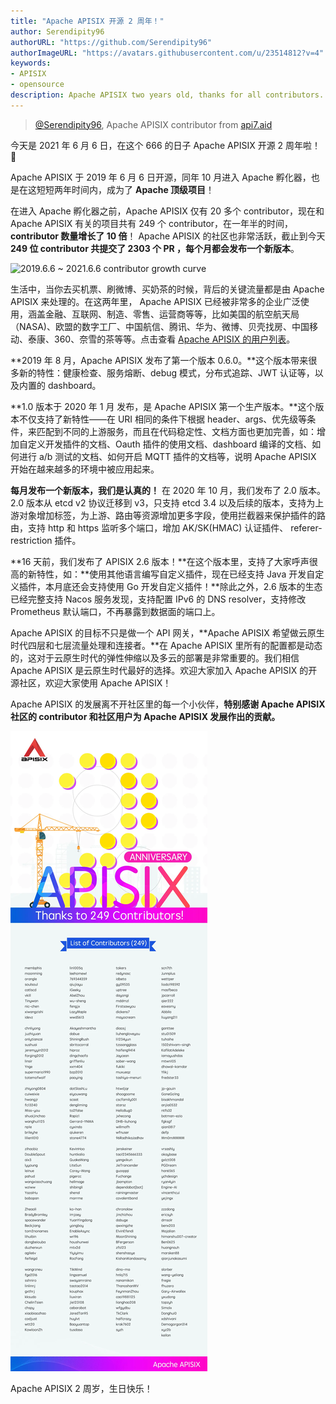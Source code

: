 ```yaml
---
title: "Apache APISIX 开源 2 周年！"
author: Serendipity96
authorURL: "https://github.com/Serendipity96"
authorImageURL: "https://avatars.githubusercontent.com/u/23514812?v=4"
keywords:
- APISIX
- opensource
description: Apache APISIX two years old, thanks for all contributors.
---
```


> [@Serendipity96](https://github.com/Serendipity96), Apache APISIX contributor from [api7.aid](https://www.apiseven.com/)
>

<!--truncate-->

今天是 2021 年 6 月 6 日，在这个 666 的日子 Apache APISIX 开源 2 周年啦！🎉

Apache APISIX 于 2019 年 6 月 6 日开源，同年 10 月进入 Apache 孵化器，也是在这短短两年时间内，成为了 **Apache 顶级项目**！

在进入 Apache 孵化器之前，Apache APISIX 仅有 20 多个 contributor，现在和 Apache APISIX 有关的项目共有 249 个 contributor，在一年半的时间，**contributor 数量增长了 10 倍**！ Apache APISIX 的社区也非常活跃，截止到今天 **249 位 contributor 共提交了 2303 个 PR ，每个月都会发布一个新版本**。

![2019.6.6 ~ 2021.6.6 contributor growth curve](https://static.apiseven.com/202108/1630116210945-cdf0888f-c823-4eae-b404-3b1d6cb1b1e6.png)

生活中，当你去买机票、刷微博、买奶茶的时候，背后的关键流量都是由 Apache APISIX 来处理的。在这两年里， Apache APISIX 已经被非常多的企业广泛使用，涵盖金融、互联网、制造、零售、运营商等等，比如美国的航空航天局（NASA)、欧盟的数字工厂、中国航信、腾讯、华为、微博、贝壳找房、中国移动、泰康、360、奈雪的茶等等。点击查看 [Apache APISIX 的用户列表](https://github.com/apache/apisix)。

**2019 年 8 月，Apache APISIX 发布了第一个版本 0.6.0。**这个版本带来很多新的特性：健康检查、服务熔断、debug 模式，分布式追踪、JWT 认证等，以及内置的 dashboard。

**1.0 版本于 2020 年 1 月 发布，是 Apache APISIX 第一个生产版本。**这个版本不仅支持了新特性——在 URI 相同的条件下根据 header、args、优先级等条件，来匹配到不同的上游服务，而且在代码稳定性、文档方面也更加完善，如：增加自定义开发插件的文档、Oauth 插件的使用文档、dashboard 编译的文档、如何进行 a/b 测试的文档、如何开启 MQTT 插件的文档等，说明 Apache APISIX 开始在越来越多的环境中被应用起来。

**每月发布一个新版本，我们是认真的！** 在 2020 年 10 月，我们发布了 2.0 版本。2.0 版本从 etcd v2 协议迁移到 v3，只支持 etcd 3.4 以及后续的版本，支持为上游对象增加标签，为上游、路由等资源增加更多字段，使用拦截器来保护插件的路由，支持 http 和 https 监听多个端口，增加 AK/SK(HMAC) 认证插件、 referer-restriction 插件。

**16 天前，我们发布了 APISIX 2.6 版本！**在这个版本里，支持了大家呼声很高的新特性，如：**使用其他语言编写自定义插件，现在已经支持 Java 开发自定义插件，本月底还会支持使用 Go 开发自定义插件！**除此之外，2.6 版本的生态已经完整支持 Nacos 服务发现，支持配置 IPv6 的 DNS resolver，支持修改 Prometheus 默认端口，不再暴露到数据面的端口上。

Apache APISIX 的目标不只是做一个 API 网关，**Apache APISIX 希望做云原生时代四层和七层流量处理和连接者。**在 Apache APISIX 里所有的配置都是动态的，这对于云原生时代的弹性伸缩以及多云的部署是非常重要的。我们相信 Apache APISIX 是云原生时代最好的选择。欢迎大家加入 Apache APISIX 的开源社区，欢迎大家使用 Apache APISIX！

Apache APISIX 的发展离不开社区里的每一个小伙伴，**特别感谢 Apache APISIX 社区的 contributor 和社区用户为 Apache APISIX 发展作出的贡献。** 

![apisix contributors](../static/img/blog_img/2021-06-06-1.webp)

Apache APISIX 2 周岁，生日快乐！

